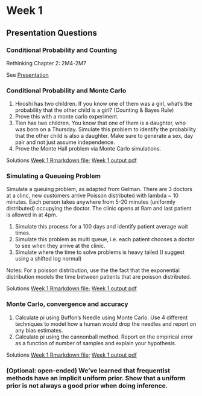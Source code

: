 # Week 1 

## Presentation Questions

### Conditional Probability and Counting

Rethinking Chapter 2: 2M4-2M7

See [Presentation](https://drive.google.com/file/d/1G3vWX_LnIfFi6SyhNm9lQ8F9CZxJUdR_/view)

### Conditional Probability and Monte Carlo

1. Hiroshi has two children. If you know one of them was a girl, what’s the probability that the other child is a girl? (Counting & Bayes Rule)
2. Prove this with a monte carlo experiment.
3. Tien has two children. You know that one of them is a daughter, who was born on a Thursday. Simulate this problem to identify the probability that the other child is also a daughter. Make sure to generate a sex, day pair and not just assume independence.
4. Prove the Monte Hall problem via Monte Carlo simulations.

Solutions [Week 1 Rmarkdown file](week1.Rmd); [Week 1 output pdf](week1.pdf)

### Simulating a Queueing Problem

Simulate a queuing problem, as adapted from Gelman. There are 3 doctors at a clinc, new customers arrive Poisson distributed with lambda ~ 10 minutes. Each person takes anywhere from 5-20 minutes (uniformly distributed) occupying the doctor. The clinic opens at 9am and last patient is allowed in at 4pm.

1. Simulate this process for a 100 days and identify patient average wait times.
2. Simulate this problem as multi queue, i.e. each patient chooses a doctor to see when they arrive at the clinic.
3. Simulate where the time to solve problems is heavy tailed (I suggest using a shifted log normal)

Notes: For a poisson distribution, use the the fact that the exponential distribution models the time between patients that are poisson distributed.

Solutions [Week 1 Rmarkdown file](week1.Rmd); [Week 1 output pdf](week1.pdf)

### Monte Carlo, convergence and accuracy

1. Calculate pi using Buffon’s Needle using Monte Carlo. Use 4 different techniques to model how a human would drop the needles and report on any bias estimates.
2. Calculate pi using the cannonball method. Report on the empirical error as a function of number of samples and explain your hypothesis.

Solutions [Week 1 Rmarkdown file](week1.Rmd); [Week 1 output pdf](week1.pdf)

### (Optional: open-ended) We’ve learned that frequentist methods have an implicit uniform prior. Show that a uniform prior is not always a good prior when doing inference.


